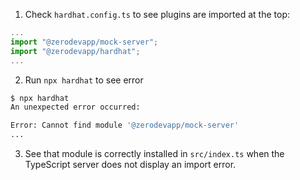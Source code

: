 1. Check `hardhat.config.ts` to see plugins are imported at the top:

```ts
...
import "@zerodevapp/mock-server";
import "@zerodevapp/hardhat";
...
```

2. Run `npx hardhat` to see error

```bash
$ npx hardhat
An unexpected error occurred:

Error: Cannot find module '@zerodevapp/mock-server'
...
```

3. See that module is correctly installed in `src/index.ts` when the TypeScript server does not display an import error.
